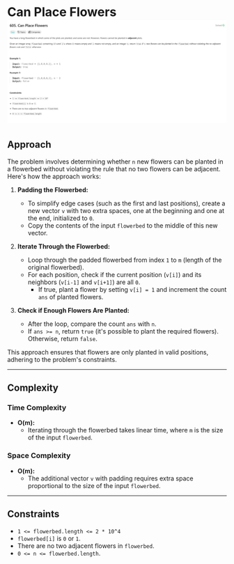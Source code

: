 # Can Place Flowers ![Question](question.png)

## Approach
The problem involves determining whether `n` new flowers can be planted in a flowerbed without violating the rule that no two flowers can be adjacent. Here's how the approach works:

1. **Padding the Flowerbed:**  
   - To simplify edge cases (such as the first and last positions), create a new vector `v` with two extra spaces, one at the beginning and one at the end, initialized to `0`.
   - Copy the contents of the input `flowerbed` to the middle of this new vector.

2. **Iterate Through the Flowerbed:**  
   - Loop through the padded flowerbed from index `1` to `m` (length of the original flowerbed).
   - For each position, check if the current position (`v[i]`) and its neighbors (`v[i-1]` and `v[i+1]`) are all `0`.
     - If true, plant a flower by setting `v[i] = 1` and increment the count `ans` of planted flowers.

3. **Check if Enough Flowers Are Planted:**  
   - After the loop, compare the count `ans` with `n`.  
   - If `ans >= n`, return `true` (it's possible to plant the required flowers). Otherwise, return `false`.

This approach ensures that flowers are only planted in valid positions, adhering to the problem's constraints.

---

## Complexity
### Time Complexity
- **O(m):**  
  - Iterating through the flowerbed takes linear time, where `m` is the size of the input `flowerbed`.

### Space Complexity
- **O(m):**  
  - The additional vector `v` with padding requires extra space proportional to the size of the input `flowerbed`.

---

## Constraints
- `1 <= flowerbed.length <= 2 * 10^4`
- `flowerbed[i]` is `0` or `1`.
- There are no two adjacent flowers in `flowerbed`.
- `0 <= n <= flowerbed.length`.
